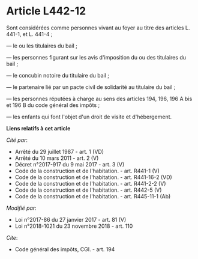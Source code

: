 # Article L442-12

Sont considérées comme personnes vivant au foyer au titre des articles L. 441-1, et L. 441-4 ;

― le ou les titulaires du bail ;

― les personnes figurant sur les avis d'imposition du ou des titulaires du bail ;

― le concubin notoire du titulaire du bail ;

― le partenaire lié par un pacte civil de solidarité au titulaire du bail ;

― les personnes réputées à charge au sens des articles 194, 196, 196 A bis et 196 B du code général des impôts ;

― les enfants qui font l'objet d'un droit de visite et d'hébergement.

**Liens relatifs à cet article**

_Cité par_:

  - Arrêté du 29 juillet 1987 - art. 1 (VD)
  - Arrêté du 10 mars 2011 - art. 2 (V)
  - Décret n°2017-917 du 9 mai 2017 - art. 3 (V)
  - Code de la construction et de l'habitation. - art. R441-1 (V)
  - Code de la construction et de l'habitation. - art. R441-16-2 (VD)
  - Code de la construction et de l'habitation. - art. R441-2-2 (V)
  - Code de la construction et de l'habitation. - art. R442-5 (V)
  - Code de la construction et de l'habitation. - art. R445-11-1 (Ab)

_Modifié par_:

  - Loi n°2017-86 du 27 janvier 2017 - art. 81 (V)
  - Loi n°2018-1021 du 23 novembre 2018 - art. 110

_Cite_:

  - Code général des impôts, CGI. - art. 194
